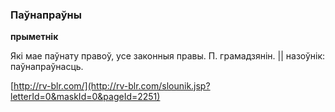 ### Паўнапраўны
**прыметнік**

Які мае паўнату правоў, усе законныя правы. П. грамадзянін. || назоўнік: паўнапраўнасць.

<a rel="author">[http://rv-blr.com/](http://rv-blr.com/slounik.jsp?letterId=0&maskId=0&pageId=2251)</a>
